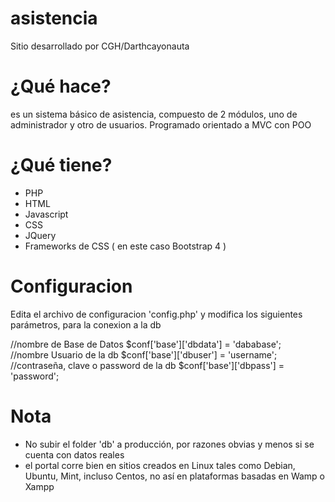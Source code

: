 # asistencia
Sitio desarrollado por CGH/Darthcayonauta

# ¿Qué hace?
es un sistema básico de asistencia, compuesto de 2 módulos, uno de administrador y otro de usuarios.
Programado orientado a MVC con POO

# ¿Qué tiene?
* PHP
* HTML
* Javascript
* CSS
* JQuery
* Frameworks de CSS ( en este caso Bootstrap 4 )

# Configuracion

Edita el archivo de configuracion 'config.php' y modifica los siguientes parámetros, para la conexion a la db

//nombre de Base de Datos
$conf['base']['dbdata']     = 'dababase';<br/>
//nombre Usuario de la db
$conf['base']['dbuser']     = 'username';
//contraseña, clave o password de la db
$conf['base']['dbpass']     = 'password';

# Nota
* No subir el folder 'db' a producción, por razones obvias y menos si se cuenta con datos reales
* el portal corre bien en sitios creados en Linux tales como Debian, Ubuntu, Mint, incluso Centos, no así en plataformas basadas en Wamp o Xampp

